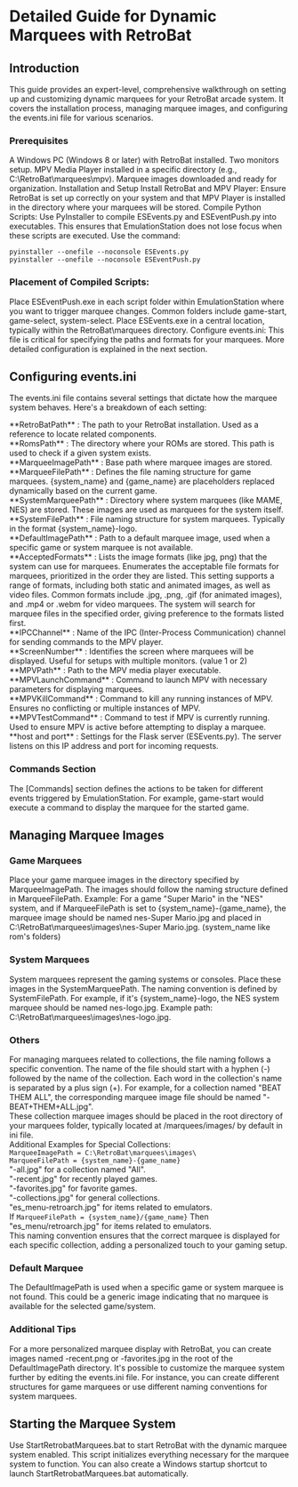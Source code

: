 <h1>Detailed Guide for Dynamic Marquees with RetroBat</h1>
<h2>Introduction</h2>
<p>
This guide provides an expert-level, comprehensive walkthrough on setting up and customizing dynamic marquees for your RetroBat arcade system. It covers the installation process, managing marquee images, and configuring the events.ini file for various scenarios.
</p>
<h3>Prerequisites</h3>
<p>
A Windows PC (Windows 8 or later) with RetroBat installed.
Two monitors setup.
MPV Media Player installed in a specific directory (e.g., C:\RetroBat\marquees\mpv).
Marquee images downloaded and ready for organization.
Installation and Setup
Install RetroBat and MPV Player: Ensure RetroBat is set up correctly on your system and that MPV Player is installed in the directory where your marquees will be stored.
Compile Python Scripts: Use PyInstaller to compile ESEvents.py and ESEventPush.py into executables. This ensures that EmulationStation does not lose focus when these scripts are executed. Use the command:
</p>
<code>pyinstaller --onefile --noconsole ESEvents.py
pyinstaller --onefile --noconsole ESEventPush.py</code>

<h3>Placement of Compiled Scripts:</h3>
<p>
Place ESEventPush.exe in each script folder within EmulationStation where you want to trigger marquee changes. Common folders include game-start, game-select, system-select.
Place ESEvents.exe in a central location, typically within the RetroBat\marquees directory.
Configure events.ini: This file is critical for specifying the paths and formats for your marquees. More detailed configuration is explained in the next section.
</p>

<h2>Configuring events.ini</h2>
<p>
The events.ini file contains several settings that dictate how the marquee system behaves. Here's a breakdown of each setting:
</p>
<p>
**RetroBatPath** : The path to your RetroBat installation. Used as a reference to locate related components.<br>
**RomsPath** : The directory where your ROMs are stored. This path is used to check if a given system exists.<br>
**MarqueeImagePath** : Base path where marquee images are stored.<br>
**MarqueeFilePath** : Defines the file naming structure for game marquees. {system_name} and {game_name} are placeholders replaced dynamically based on the current game.<br>
**SystemMarqueePath** : Directory where system marquees (like MAME, NES) are stored. These images are used as marquees for the system itself.<br>
**SystemFilePath** : File naming structure for system marquees. Typically in the format {system_name}-logo.<br>
**DefaultImagePath** : Path to a default marquee image, used when a specific game or system marquee is not available.<br>
**AcceptedFormats** : Lists the image formats (like jpg, png) that the system can use for marquees. Enumerates the acceptable file formats for marquees, prioritized in the order they are listed. This setting supports a range of formats, including both static and animated images, as well as video files. Common formats include .jpg, .png, .gif (for animated images), and .mp4 or .webm for video marquees. The system will search for marquee files in the specified order, giving preference to the formats listed first.<br>
**IPCChannel** : Name of the IPC (Inter-Process Communication) channel for sending commands to the MPV player.<br>
**ScreenNumber** : Identifies the screen where marquees will be displayed. Useful for setups with multiple monitors. (value 1 or 2)<br>
**MPVPath** : Path to the MPV media player executable.<br>
**MPVLaunchCommand** : Command to launch MPV with necessary parameters for displaying marquees.<br>
**MPVKillCommand** : Command to kill any running instances of MPV. Ensures no conflicting or multiple instances of MPV.<br>
**MPVTestCommand** : Command to test if MPV is currently running. Used to ensure MPV is active before attempting to display a marquee.<br>
**host and port** : Settings for the Flask server (ESEvents.py). The server listens on this IP address and port for incoming requests.<br>
</p>
<h3>Commands Section</h3>
<p>
The [Commands] section defines the actions to be taken for different events triggered by EmulationStation. For example, game-start would execute a command to display the marquee for the started game.
</p>
<h2>Managing Marquee Images</h2>
<h3>Game Marquees</h3>
<p>
Place your game marquee images in the directory specified by MarqueeImagePath. The images should follow the naming structure defined in MarqueeFilePath.
Example: For a game "Super Mario" in the "NES" system, and if MarqueeFilePath is set to {system_name}-{game_name}, the marquee image should be named nes-Super Mario.jpg and placed in C:\RetroBat\marquees\images\nes-Super Mario.jpg. (system_name like rom's folders)
</p>
<h3>System Marquees</h3>
<p>
System marquees represent the gaming systems or consoles. Place these images in the SystemMarqueePath.
The naming convention is defined by SystemFilePath. For example, if it's {system_name}-logo, the NES system marquee should be named nes-logo.jpg.
Example path: C:\RetroBat\marquees\images\nes-logo.jpg.
</p>
<h3>Others</h3>
<p>
For managing marquees related to collections, the file naming follows a specific convention. The name of the file should start with a hyphen (-) followed by the name of the collection. Each word in the collection's name is separated by a plus sign (+). For example, for a collection named "BEAT THEM ALL", the corresponding marquee image file should be named "-BEAT+THEM+ALL.jpg".<br>
These collection marquee images should be placed in the root directory of your marquees folder, typically located at /marquees/images/ by default in ini file.<br>
Additional Examples for Special Collections:<br>
<code>MarqueeImagePath = C:\RetroBat\marquees\images\</code><br>
<code>MarqueeFilePath = {system_name}-{game_name}</code><br>
"-all.jpg" for a collection named "All".<br>
"-recent.jpg" for recently played games.<br>
"-favorites.jpg" for favorite games.<br>
"-collections.jpg" for general collections.<br>
"es_menu-retroarch.jpg" for items related to emulators.<br>
If <code>MarqueeFilePath = {system_name}/{game_name}</code>
Then "es_menu/retroarch.jpg" for items related to emulators.<br>
This naming convention ensures that the correct marquee is displayed for each specific collection, adding a personalized touch to your gaming setup.
</p>
<h3>Default Marquee</h3>
<p>
The DefaultImagePath is used when a specific game or system marquee is not found. This could be a generic image indicating that no marquee is available for the selected game/system.
</p>
<h3>Additional Tips</h3>
<p>
For a more personalized marquee display with RetroBat, you can create images named -recent.png or -favorites.jpg in the root of the DefaultImagePath directory.
It's possible to customize the marquee system further by editing the events.ini file. For instance, you can create different structures for game marquees or use different naming conventions for system marquees.
</p>
<h2>Starting the Marquee System</h2>
<p>
Use StartRetrobatMarquees.bat to start RetroBat with the dynamic marquee system enabled. This script initializes everything necessary for the marquee system to function.
You can also create a Windows startup shortcut to launch StartRetrobatMarquees.bat automatically.
</p>
